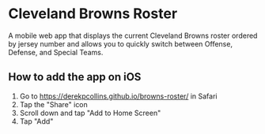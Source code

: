 # Cleveland Browns Roster
A mobile web app that displays the current Cleveland Browns roster ordered by jersey number and allows you to quickly switch between Offense, Defense, and Special Teams.

## How to add the app on iOS

1. Go to https://derekpcollins.github.io/browns-roster/ in Safari
2. Tap the "Share" icon
3. Scroll down and tap "Add to Home Screen"
4. Tap "Add"

